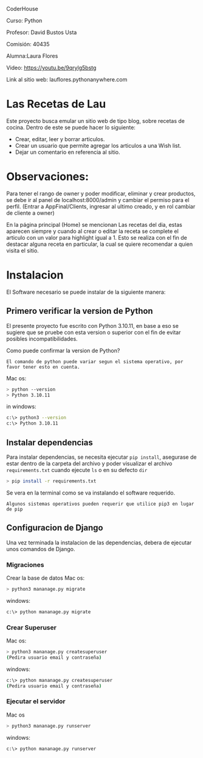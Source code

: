 
CoderHouse

Curso: Python

Profesor: David Bustos Usta

Comisión: 40435

Alumna:Laura Flores

Video: https://youtu.be/9qrylg5bstg

Link al sitio web: lauflores.pythonanywhere.com

# Las Recetas de Lau

Este proyecto busca emular un sitio web de tipo blog, sobre recetas de cocina.
Dentro de este se puede hacer lo siguiente:

- Crear, editar, leer y borrar articulos.
- Crear un usuario que permite agregar los articulos a una Wish list.
- Dejar un comentario en referencia al sitio. 

# Observaciones:
Para tener el rango de owner y poder modificar, eliminar y crear productos, se debe ir al panel de localhost:8000/admin y cambiar el permiso para el perfil. (Entrar a AppFinal/Clients, ingresar al ultimo creado, y en rol cambiar de cliente a owner)

En la página principal (Home) se mencionan Las recetas del dia, estas aparecen siempre y cuando al crear o editar la receta se complete el articulo con un valor para highlight igual a 1. Esto se realiza con el fin de destacar alguna receta en particular, la cual se quiere recomendar a quien visita el sitio. 


# Instalacion 

El Software necesario se puede instalar de la siguiente manera:

## Primero verificar la version de Python
El presente proyecto fue escrito con Python 3.10.11, en base a eso se sugiere que se pruebe con esta version o superior con el fin de evitar posibles incompatibilidades.

Como puede confirmar la version de Python? 

` El comando de python puede variar segun el sistema operativo, por favor tener esto en cuenta. `

Mac os:

```bash
> python --version
> Python 3.10.11
```

in windows:

```bash
c:\> python3 --version
c:\> Python 3.10.11
```

## Instalar dependencias

Para instalar dependencias, se necesita ejecutar `pip install`, asegurase de estar dentro de la carpeta del archivo y poder visualizar el archivo `requirements.txt` cuando ejecute `ls` o en su defecto `dir`

```bash
> pip install -r requirements.txt
```
Se vera en la terminal como se va instalando el software requerido.

`Algunos sistemas operativos pueden requerir que utilice pip3 en lugar de pip `

## Configuracion de Django

Una vez terminada la instalacion de las dependencias, debera de ejecutar unos comandos de Django.

### Migraciones

Crear la base de datos
Mac os:
```bash
> python3 mananage.py migrate
```
windows:
```bash
c:\> python mananage.py migrate
```

### Crear Superuser
Mac os:
```bash
> python3 mananage.py createsuperuser
(Pedira usuario email y contraseña)
```
windows:
```bash
c:\> python mananage.py createsuperuser
(Pedira usuario email y contraseña)
```

### Ejecutar el servidor
Mac os
```bash
> python3 mananage.py runserver
```
windows:
```bash
c:\> python mananage.py runserver
```
